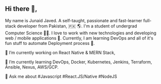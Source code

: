 ## Hi there 👋,
 My name is Junaid Javed. A self-taught, passionate and fast-learner full-stack developer from Pakistan, 🇵🇰 🌎. I'm a student of undergrad Computer Science 👨‍🎓. I love to work with new technologies and developing web / mobile applications 🔭. Currently, I am learning DevOps and all of it's fun stuff to automate Deployment process 🚀.

🔭 I’m currently working on React Native & MERN Stack,

🌱 I’m currently learning DevOps, Docker, Kubernetes, Jenkins, Terraform, Ansible, Nexus, AWS/GCP.

💬 Ask me about #Javascript #React.JS/Native #NodeJS 
